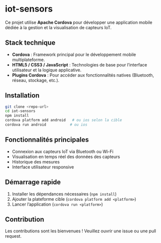 # iot-sensors

Ce projet utilise **Apache Cordova** pour développer une application mobile dédiée à la gestion et la visualisation de capteurs IoT.

## Stack technique

- **Cordova** : Framework principal pour le développement mobile multiplateforme.
- **HTML5 / CSS3 / JavaScript** : Technologies de base pour l’interface utilisateur et la logique applicative.
- **Plugins Cordova** : Pour accéder aux fonctionnalités natives (Bluetooth, réseau, stockage, etc.).

## Installation

```bash
git clone <repo-url>
cd iot-sensors
npm install
cordova platform add android   # ou ios selon la cible
cordova run android           # ou ios
```

## Fonctionnalités principales

- Connexion aux capteurs IoT via Bluetooth ou Wi-Fi
- Visualisation en temps réel des données des capteurs
- Historique des mesures
- Interface utilisateur responsive

## Démarrage rapide

1. Installer les dépendances nécessaires (`npm install`)
2. Ajouter la plateforme cible (`cordova platform add <platform>`)
3. Lancer l’application (`cordova run <platform>`)

## Contribution

Les contributions sont les bienvenues ! Veuillez ouvrir une issue ou une pull request.
